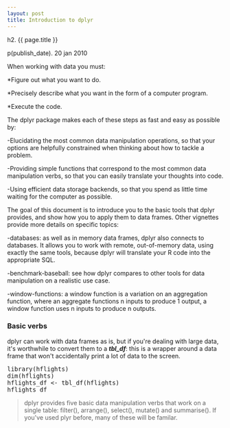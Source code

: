```yaml
---
layout: post
title: Introduction to dplyr
---
```


h2. {{ page.title }}

p(publish_date). 20 jan 2010

When working with data you must:

*Figure out what you want to do.

*Precisely describe what you want in the form of a computer program.

*Execute the code.

The dplyr package makes each of these steps as fast and easy as possible by:

-Elucidating the most common data manipulation operations, so that        your options are helpfully constrained when thinking about how to tackle a problem.

-Providing simple functions that correspond to the most common data manipulation verbs, so that you can easily translate your thoughts into code.

-Using efficient data storage backends, so that you spend as little time waiting for the computer as possible.

The goal of this document is to introduce you to the basic tools that dplyr provides, and show how you to apply them to data frames. Other vignettes provide more details on specific topics:

-databases: as well as in memory data frames, dplyr also connects to databases. It allows you to work with remote, out-of-memory data, using exactly the same tools, because dplyr will translate your R code into the appropriate SQL.

-benchmark-baseball: see how dplyr compares to other tools for data manipulation on a realistic use case.

-window-functions: a window function is a variation on an aggregation function, where an aggregate functions n inputs to produce 1 output, a window function uses n inputs to produce n outputs.

### Basic verbs

dplyr can work with data frames as is, but if you're dealing with large data, it's worthwhile to convert them to a **_tbl_df_**: this is a wrapper around a data frame that won't accidentally print a lot of data to the screen.

<pre class="terminal">library(hflights)
dim(hflights)
hflights_df <- tbl_df(hflights)
hflights_df
</pre>

>dplyr provides five basic data manipulation verbs that work on a single table: filter(), arrange(), select(), mutate() and summarise(). If you've used plyr before, many of these will be familar.

